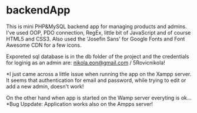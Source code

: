 # backendApp
This is mini PHP&amp;MySQL backend app for managing products and admins. I've used OOP, PDO connection, RegEx, little bit of JavaScript and of course HTML5 and CSS3. Also used the 'Josefin Sans' for Google Fonts and Font Awesome CDN for a few icons. 

Exporeted sql database is in the db folder of the project and the credentials for loginig as an admin are: nikola.eon@gmail.com / 5Rovicnikola!

*I just came across a little issue when running the app on the Xampp server. It seems that authentication for email and password, while trying to edit or add a new admin, doesn't work!

On the other hand when app is started on the Wamp server everyting is ok...
*Bug Uppdate: Application works also on the Ampps server!
